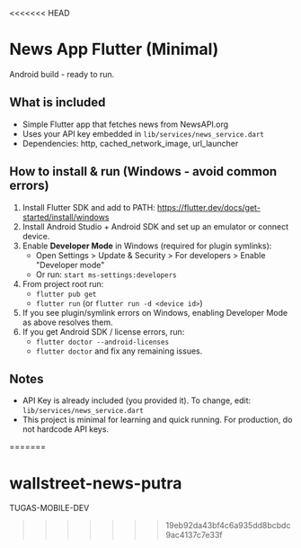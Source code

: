 <<<<<<< HEAD
# News App Flutter (Minimal)
Android build - ready to run.

## What is included
- Simple Flutter app that fetches news from NewsAPI.org
- Uses your API key embedded in `lib/services/news_service.dart`
- Dependencies: http, cached_network_image, url_launcher

## How to install & run (Windows - avoid common errors)
1. Install Flutter SDK and add to PATH: https://flutter.dev/docs/get-started/install/windows
2. Install Android Studio + Android SDK and set up an emulator or connect device.
3. Enable **Developer Mode** in Windows (required for plugin symlinks):
   - Open Settings > Update & Security > For developers > Enable "Developer mode"
   - Or run: `start ms-settings:developers`
4. From project root run:
   - `flutter pub get`
   - `flutter run` (or `flutter run -d <device id>`)
5. If you see plugin/symlink errors on Windows, enabling Developer Mode as above resolves them.
6. If you get Android SDK / license errors, run:
   - `flutter doctor --android-licenses`
   - `flutter doctor` and fix any remaining issues.

## Notes
- API Key is already included (you provided it). To change, edit:
  `lib/services/news_service.dart`
- This project is minimal for learning and quick running. For production, do not hardcode API keys.

=======
# wallstreet-news-putra
TUGAS-MOBILE-DEV
>>>>>>> 19eb92da43bf4c6a935dd8bcbdc9ac4137c7e33f
